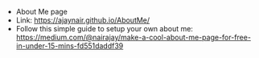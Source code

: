 * About Me page
* Link: https://ajaynair.github.io/AboutMe/
* Follow this simple guide to setup your own about me: https://medium.com/@nairajay/make-a-cool-about-me-page-for-free-in-under-15-mins-fd551daddf39 
